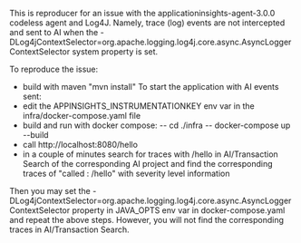 This is reproducer for an issue with the applicationinsights-agent-3.0.0 codeless agent and Log4J.
Namely, trace (log) events are not intercepted and sent to AI when the
-DLog4jContextSelector=org.apache.logging.log4j.core.async.AsyncLoggerContextSelector
system property is set.

To reproduce the issue:
- build with maven "mvn install"
To start the application with AI events sent:
- edit the APPINSIGHTS_INSTRUMENTATIONKEY env var in the infra/docker-compose.yaml file
- build and run with docker compose:
-- cd ./infra
-- docker-compose up --build
- call http://localhost:8080/hello
- in a couple of minutes search for traces with /hello in AI/Transaction Search of the corresponding AI project and find the corresponding traces of "called : /hello" with severity level information

Then you may set the -DLog4jContextSelector=org.apache.logging.log4j.core.async.AsyncLoggerContextSelector property in JAVA_OPTS env var in docker-compose.yaml and repeat the above steps.
However, you will not find the corresponding traces in AI/Transaction Search.